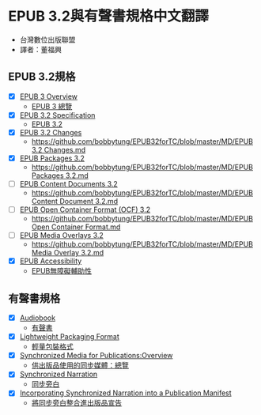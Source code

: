 # EPUB 3.2與有聲書規格中文翻譯

- 台灣數位出版聯盟
- 譯者：董福興

## EPUB 3.2規格

- [x]  [EPUB 3 Overview](https://www.w3.org/publishing/epub3/epub-overview.html)
    - [EPUB 3 總覽](https://bobbytung.github.io/EPUB32forTC/HTML/epub-overview.html)
- [x]  [EPUB 3.2 Specification](https://www.w3.org/publishing/epub3/epub-spec.html)
    - [EPUB 3.2](https://bobbytung.github.io/EPUB32forTC/HTML/epub-spec.html)
- [x]  [EPUB 3.2 Changes](https://www.w3.org/publishing/epub3/epub-changes.html)
    - [https://github.com/bobbytung/EPUB32forTC/blob/master/MD/EPUB 3.2 Changes.md](https://github.com/bobbytung/EPUB32forTC/blob/master/MD/EPUB%203.2%20Changes.md)
- [x]  [EPUB Packages 3.2](https://www.w3.org/publishing/epub3/epub-packages.html)
    - [https://github.com/bobbytung/EPUB32forTC/blob/master/MD/EPUB Packages 3.2.md](https://github.com/bobbytung/EPUB32forTC/blob/master/MD/EPUB%20Packages%203.2.md)
- [ ]  [EPUB Content Documents 3.2](https://www.w3.org/publishing/epub3/epub-contentdocs.html)
    - [https://github.com/bobbytung/EPUB32forTC/blob/master/MD/EPUB Content Document 3.2.md](https://github.com/bobbytung/EPUB32forTC/blob/master/MD/EPUB%20Content%20Document%203.2.md)
- [ ]  [EPUB Open Container Format (OCF) 3.2](https://www.w3.org/publishing/epub3/epub-ocf.html)
    - [https://github.com/bobbytung/EPUB32forTC/blob/master/MD/EPUB Open Container Format.md](https://github.com/bobbytung/EPUB32forTC/blob/master/MD/EPUB%20Open%20Container%20Format.md)
- [ ]  [EPUB Media Overlays 3.2](https://www.w3.org/publishing/epub3/epub-mediaoverlays.html)
    - [https://github.com/bobbytung/EPUB32forTC/blob/master/MD/EPUB Media Overlay 3.2.md](https://github.com/bobbytung/EPUB32forTC/blob/master/MD/EPUB%20Media%20Overlay%203.2.md)
- [x]  [EPUB Accessibility](https://www.w3.org/Submission/epub-a11y/)
    - [EPUB無障礙輔助性](https://bobbytung.github.io/EPUB32forTC/HTML/epub-accessibility.html)

## 有聲書規格

- [x]  [Audiobook](https://www.w3.org/TR/audiobooks/)
    - [有聲書](https://bobbytung.github.io/EPUB32forTC/HTML/audiobooks.html)
- [x]  [Lightweight Packaging Format](https://www.w3.org/TR/lpf/)
    - [輕量包裝格式](https://bobbytung.github.io/EPUB32forTC/HTML/lpf.html)
- [x]  [Synchronized Media for Publications:Overview](https://w3c.github.io/sync-media-pub/)
    - [供出版品使用的同步媒體：總覽](https://bobbytung.github.io/EPUB32forTC/HTML/synchronized-media-for-publications.html)
- [x]  [Synchronized Narration](https://w3c.github.io/sync-media-pub/synchronized-narration.html)
    - [同步旁白](https://bobbytung.github.io/EPUB32forTC/HTML/synchronized-narration.html)
- [x]  [Incorporating Synchronized Narration into a Publication Manifest](https://w3c.github.io/sync-media-pub/incorporating-synchronized-narration)
    - [將同步旁白整合進出版品宣告](https://bobbytung.github.io/EPUB32forTC/HTML/incorporating-synchronized-narration.html)
